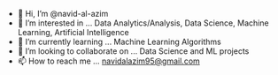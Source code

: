 - 👋 Hi, I’m @navid-al-azim
- 👀 I’m interested in ... Data Analytics/Analysis, Data Science, Machine Learning, Artificial Intelligence
- 🌱 I’m currently learning ... Machine Learning Algorithms
- 💞️ I’m looking to collaborate on ... Data Science and ML projects 
- 📫 How to reach me ... navidalazim95@gmail.com

<!---
navid-al-azim/navid-al-azim is a ✨ special ✨ repository because its `README.md` (this file) appears on your GitHub profile.
You can click the Preview link to take a look at your changes.
--->
